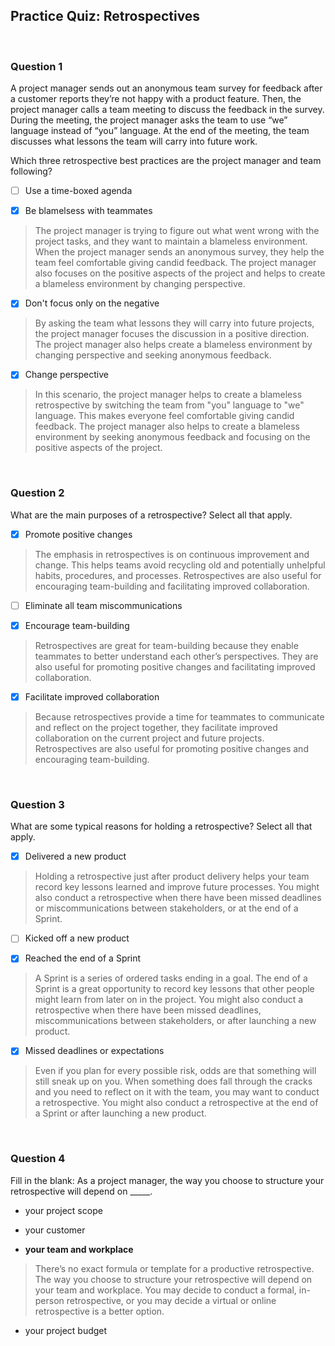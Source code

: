 ## Practice Quiz: Retrospectives

<br>

### Question 1

A project manager sends out an anonymous team survey for feedback after a customer reports they’re not happy with a product feature. Then, the project manager calls a team meeting to discuss the feedback in the survey. During the meeting, the project manager asks the team to use “we” language instead of “you” language. At the end of the meeting, the team discusses what lessons the team will carry into future work. 

Which three retrospective best practices are the project manager and team following?

+ [ ] Use a time-boxed agenda

+ [x] Be blamelsess with teammates

> The project manager is trying to figure out what went wrong with the project tasks, and they want to maintain a blameless environment. When the project manager sends an anonymous survey, they help the team feel comfortable giving candid feedback. The project manager also focuses on the positive aspects of the project and helps to create a blameless environment by changing perspective.

+ [x] Don't focus only on the negative

> By asking the team what lessons they will carry into future projects, the project manager focuses the discussion in a positive direction. The project manager also helps create a blameless environment by changing perspective and seeking anonymous feedback.

+ [x] Change perspective

> In this scenario, the project manager helps to create a blameless retrospective by switching the team from "you" language to "we" language. This makes everyone feel comfortable giving candid feedback. The project manager also helps to create a blameless environment by seeking anonymous feedback and focusing on the positive aspects of the project.

<br>

### Question 2

What are the main purposes of a retrospective? Select all that apply.

+ [x] Promote positive changes

> The emphasis in retrospectives is on continuous improvement and change. This helps teams avoid recycling old and potentially unhelpful habits, procedures, and processes. Retrospectives are also useful for encouraging team-building and facilitating improved collaboration. 

+ [ ] Eliminate all team miscommunications

+ [x] Encourage team-building

> Retrospectives are great for team-building because they enable teammates to better understand each other’s perspectives. They are also useful for promoting positive changes and facilitating improved collaboration. 

+ [x] Facilitate improved collaboration

> Because retrospectives provide a time for teammates to communicate and reflect on the project together, they facilitate improved collaboration on the current project and future projects. Retrospectives are also useful for promoting positive changes and encouraging team-building. 

<br>

### Question 3

What are some typical reasons for holding a retrospective? Select all that apply.

+ [x] Delivered a new product

> Holding a retrospective just after product delivery helps your team record key lessons learned and improve future processes. You might also conduct a retrospective when there have been missed deadlines or miscommunications between stakeholders, or at the end of a Sprint.

+ [ ] Kicked off a new product

+ [x] Reached the end of a Sprint

> A Sprint is a series of ordered tasks ending in a goal. The end of a Sprint is a great opportunity to record key lessons that other people might learn from later on in the project. You might also conduct a retrospective when there have been missed deadlines, miscommunications between stakeholders, or after launching a new product.

+ [x] Missed deadlines or expectations

> Even if you plan for every possible risk, odds are that something will still sneak up on you. When something does fall through the cracks and you need to reflect on it with the team, you may want to conduct a retrospective. You might also conduct a retrospective at the end of a Sprint or after launching a new product.

<br>

### Question 4

Fill in the blank: As a project manager, the way you choose to structure your retrospective will depend on _____.

- your project scope


- your customer


- **your team and workplace**

> There’s no exact formula or template for a productive retrospective. The way you choose to structure your retrospective will depend on your team and workplace. You may decide to conduct a formal, in-person retrospective, or you may decide a virtual or online retrospective is a better option.


- your project budget